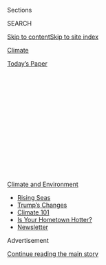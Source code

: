<div id="app">

<div>

<div>

<div>

<div class="NYTAppHideMasthead css-1q2w90k e1suatyy0">

<div class="section css-ui9rw0 e1suatyy2">

<div class="css-eph4ug er09x8g0">

<div class="css-6n7j50">

</div>

<span class="css-1dv1kvn">Sections</span>

<div class="css-10488qs">

<span class="css-1dv1kvn">SEARCH</span>

</div>

[Skip to content](#site-content)[Skip to site
index](#site-index)

</div>

<div id="masthead-section-label" class="css-1wr3we4 eaxe0e00">

[Climate](https://www.nytimes.com/section/climate)

</div>

<div class="css-10698na e1huz5gh0">

</div>

</div>

<div id="masthead-bar-one" class="section hasLinks css-15hmgas e1csuq9d3">

<div class="css-uqyvli e1csuq9d0">

</div>

<div class="css-1uqjmks e1csuq9d1">

</div>

<div class="css-9e9ivx">

[](https://myaccount.nytimes.com/auth/login?response_type=cookie&client_id=vi)

</div>

<div class="css-1bvtpon e1csuq9d2">

[Today’s
Paper](https://www.nytimes.com/section/todayspaper)

</div>

</div>

</div>

</div>

<div data-aria-hidden="false">

<div id="site-content" data-role="main">

<div>

<div class="css-1aor85t" style="opacity:0.000000001;z-index:-1;visibility:hidden">

<div class="css-1hqnpie">

<div class="css-epjblv">

<span class="css-17xtcya">[Climate](/section/climate)</span><span class="css-x15j1o">|</span><span class="css-fwqvlz">A
Quarter of Bangladesh Is Flooded. Millions Have Lost
Everything.</span>

</div>

<div class="css-k008qs">

<div class="css-1iwv8en">

<span class="css-18z7m18"></span>

<div>

</div>

</div>

<span class="css-1n6z4y">https://nyti.ms/334VB7c</span>

<div class="css-1705lsu">

<div class="css-4xjgmj">

<div class="css-4skfbu" data-role="toolbar" data-aria-label="Social Media Share buttons, Save button, and Comments Panel with current comment count" data-testid="share-tools">

  - 
  - 
  - 
  - 
    
    <div class="css-6n7j50">
    
    </div>

  - 
  - 

</div>

</div>

</div>

</div>

</div>

</div>

<div id="NYT_TOP_BANNER_REGION" class="css-13pd83m">

<div>

<div id="styln-prism-menu-1591906231550" class="section interactive-content interactive-size-medium css-1edisqu">

<div class="css-17ih8de interactive-body">

<div id="scroll-container" class="css-1gj85ro">

[<span class="styln-title-wrap"><span class="css-1pje3qr">Climate
and</span><span class="css-1pje3qr">
Environment</span></span>](https://www.nytimes.com/section/climate?action=click&pgtype=Article&state=default&region=TOP_BANNER&context=storylines_menu)

  - [Rising
    Seas](https://www.nytimes.com/2020/07/30/climate/sea-level-inland-floods.html?action=click&pgtype=Article&state=default&region=TOP_BANNER&context=storylines_menu)
  - [Trump’s
    Changes](https://www.nytimes.com/interactive/2020/climate/trump-environment-rollbacks.html?action=click&pgtype=Article&state=default&region=TOP_BANNER&context=storylines_menu)
  - [Climate 101](https://www.nytimes.com/interactive/2020/04/19/climate/climate-crash-course-1.html?action=click&pgtype=Article&state=default&region=TOP_BANNER&context=storylines_menu)
  - [Is Your Hometown
    Hotter?](https://www.nytimes.com/interactive/2018/08/30/climate/how-much-hotter-is-your-hometown.html?action=click&pgtype=Article&state=default&region=TOP_BANNER&context=storylines_menu)
  - [Newsletter](https://www.nytimes.com/newsletters/climate-change?action=click&pgtype=Article&state=default&region=TOP_BANNER&context=storylines_menu)

</div>

</div>

</div>

</div>

</div>

<div id="top-wrapper" class="css-1sy8kpn">

<div id="top-slug" class="css-l9onyx">

Advertisement

</div>

[Continue reading the main
story](#after-top)

<div class="ad top-wrapper" style="text-align:center;height:100%;display:block;min-height:250px">

<div id="top" class="place-ad" data-position="top" data-size-key="top">

</div>

</div>

<div id="after-top">

</div>

</div>

<div>

<div id="sponsor-wrapper" class="css-1hyfx7x">

<div id="sponsor-slug" class="css-19vbshk">

Supported by

</div>

[Continue reading the main
story](#after-sponsor)

<div id="sponsor" class="ad sponsor-wrapper" style="text-align:center;height:100%;display:block">

</div>

<div id="after-sponsor">

</div>

</div>

<div class="css-186x18t">

Inequity at the boiling point

</div>

<div class="css-1vkm6nb ehdk2mb0">

# A Quarter of Bangladesh Is Flooded. Millions Have Lost Everything.

</div>

The country’s latest calamity illustrates a striking inequity of our
time: The people least responsible for climate change are among those
most hurt by its
consequences.

<div class="css-79elbk" data-testid="photoviewer-wrapper">

<div class="css-z3e15g" data-testid="photoviewer-wrapper-hidden">

</div>

<div class="css-1a48zt4 ehw59r15" data-testid="photoviewer-children">

![<span class="css-16f3y1r e13ogyst0" data-aria-hidden="true">Floodwaters
in Bogura, Bangladesh, near the Brahmaputra River, in
mid-July.  </span><span class="css-cnj6d5 e1z0qqy90" itemprop="copyrightHolder"><span class="css-1ly73wi e1tej78p0">Credit...</span><span><span>Mohammad
Ponir
Hossain/Reuters</span></span></span>](https://static01.nyt.com/images/2020/07/30/climate/30CLI-BANGLADESH1/merlin_174670302_d722e08d-7dcb-4371-965a-6453e3508c4f-articleLarge.jpg?quality=75&auto=webp&disable=upscale)

</div>

</div>

<div class="css-18e8msd">

<div class="css-vp77d3 epjyd6m0">

<div class="css-1baulvz">

By [<span class="css-1baulvz" itemprop="name">Somini
Sengupta</span>](https://www.nytimes.com/by/somini-sengupta) and
<span class="css-1baulvz last-byline" itemprop="name">Julfikar Ali
Manik</span>

</div>

</div>

  - 
    
    <div class="css-ld3wwf e16638kd2">
    
    July 30,
    2020
    
    </div>

  - 
    
    <div class="css-4xjgmj">
    
    <div class="css-d8bdto" data-role="toolbar" data-aria-label="Social Media Share buttons, Save button, and Comments Panel with current comment count" data-testid="share-tools">
    
      - 
      - 
      - 
      - 
        
        <div class="css-6n7j50">
        
        </div>
    
      - 
      - 
    
    </div>
    
    </div>

</div>

</div>

<div class="section meteredContent css-1r7ky0e" name="articleBody" itemprop="articleBody">

<div class="css-1fanzo5 StoryBodyCompanionColumn">

<div class="css-53u6y8">

Torrential rains have submerged at least a quarter of Bangladesh,
washing away the few things that count as assets for some of the world’s
poorest people — their goats and chickens, houses of mud and tin, sacks
of rice stored for the lean season.

It is the latest calamity to strike the delta nation of 165 million
people. Only two months ago, [a cyclone pummeled the country’s
southwest](https://www.nytimes.com/2020/05/20/world/asia/cyclone-amphan-india-bangladesh.html).
Along the coast, a rising sea has swallowed entire villages. And while
it’s too soon to ascertain what role climate change has played in these
latest floods, Bangladesh is already witnessing a pattern of more severe
and more frequent river flooding than in the past along the mighty
Brahmaputra River, scientists say, and that is projected to worsen in
the years ahead as climate change intensifies the
rains.

</div>

</div>

<div id="2020-07-28-bangladesh-flooding-embed" class="section interactive-content interactive-size-scoop css-1yo67og" data-id="100000007263672">

<div class="css-17ih8de interactive-body" data-sourceid="100000007263672">

<div class="g-story g-freebird g-max-limit" data-preview-slug="2020-07-28-bangladesh-flooding">

<div class="g-container">

<div class="g-asset g-graphic" style="max-width: 740px">

<div data-role="img">

<div id="g-bangladesh-flood-box" class="ai2html">

<div id="g-bangladesh-flood-Artboard_1" class="g-artboard" style="min-width: 468px;max-width: 599px;max-height: 816px" data-aspect-ratio="0.734" data-min-width="468" data-max-width="599">

<div style="padding: 0 0 136.2806% 0;">

</div>

![](data:image/gif;base64,R0lGODlhCgAKAIAAAB8fHwAAACH5BAEAAAAALAAAAAAKAAoAAAIIhI+py+0PYysAOw==)

<div id="g-ai0-1" class="g-Layer_2 g-aiAbs g-aiPointText" style="top:5.6078%;margin-top:-8.8px;left:42.3565%;width:78px;">

BHUTAN

</div>

<div id="g-ai0-2" class="g-Layer_2 g-aiAbs g-aiPointText" style="top:10.7818%;margin-top:-8.8px;left:2.9914%;width:66px;">

NEPAL

</div>

<div id="g-ai0-3" class="g-Layer_2 g-aiAbs g-aiPointText" style="top:16.4263%;margin-top:-8.8px;left:84.8713%;width:60px;">

INDIA

</div>

<div id="g-ai0-4" class="g-Layer_2 g-aiAbs g-aiPointText" style="top:19.8625%;margin-top:-6.7px;left:37.2198%;width:68px;">

Kurigram

</div>

<div id="g-ai0-5" class="g-Layer_2 g-aiAbs g-aiPointText" style="top:21.7483%;margin-top:-6.7px;left:22.9852%;width:61px;">

Rangpur

</div>

<div id="g-ai0-6" class="g-Layer_2 g-aiAbs g-aiPointText" style="top:23.4764%;margin-top:-8.7px;left:50.8114%;width:175px;">

Flooded areas July
19-24

</div>

<div id="g-ai0-7" class="g-Layer_2 g-aiAbs g-aiPointText" style="top:26.6122%;margin-top:-8.7px;left:50.8114%;width:154px;">

Usual bodies of
water

</div>

<div id="g-ai0-8" class="g-Layer_2 g-aiAbs g-aiPointText" style="transform: matrix(0.1373,0.9905,-0.9905,0.1373,0,0);transform-origin: 50% 56.8380634390651%;-webkit-transform: matrix(0.1373,0.9905,-0.9905,0.1373,0,0);-webkit-transform-origin: 50% 56.8380634390651%;-ms-transform: matrix(0.1373,0.9905,-0.9905,0.1373,0,0);-ms-transform-origin: 50% 56.8380634390651%;top:34.5429%;margin-top:-7.3px;left:36.355%;margin-left:-58.5px;width:117px;">

Brahmaputra
River

</div>

<div id="g-ai0-9" class="g-Layer_2 g-aiAbs g-aiPointText" style="top:32.2532%;margin-top:-6.7px;left:39.1474%;width:64px;">

Jamalpur

</div>

<div id="g-ai0-10" class="g-Layer_2 g-aiAbs g-aiPointText" style="top:32.41%;margin-top:-6.7px;left:70.0626%;width:51px;">

Sylhet

</div>

<div id="g-ai0-11" class="g-Layer_2 g-aiAbs g-aiPointText" style="top:38.9952%;margin-top:-6.7px;left:17.5974%;width:62px;">

Rajshahi

</div>

<div id="g-ai0-12" class="g-Layer_2 g-aiAbs g-aiPointText" style="top:40.7199%;margin-top:-6.7px;left:42.1662%;width:54px;">

Tangail

</div>

<div id="g-ai0-13" class="g-Layer_2 g-aiAbs g-aiPointText" style="top:44.0125%;margin-top:-6.7px;left:28.8812%;width:51px;">

Pabna

</div>

<div id="g-ai0-14" class="g-Layer_2 g-aiAbs g-aiPointText" style="top:46.2165%;margin-top:-8.8px;left:3.4952%;width:60px;">

INDIA

</div>

<div id="g-ai0-15" class="g-Layer_2 g-aiAbs g-aiPointText" style="top:46.7623%;margin-top:-8.2px;left:49.642%;width:57px;">

Dhaka

</div>

<div id="g-ai0-16" class="g-Layer_2 g-aiAbs g-aiPointText" style="top:51.5385%;margin-top:-6.7px;left:60.6187%;width:57px;">

Comilla

</div>

<div id="g-ai0-17" class="g-Layer_2 g-aiAbs g-aiPointText" style="top:54.8311%;margin-top:-6.7px;left:27.7114%;width:57px;">

Jessore

</div>

<div id="g-ai0-18" class="g-Layer_2 g-aiAbs g-aiPointText" style="top:56.1847%;margin-top:-11.3px;left:36.4117%;width:142px;">

BANGLADESH

</div>

<div id="g-ai0-19" class="g-Layer_2 g-aiAbs g-aiPointText" style="top:59.0644%;margin-top:-6.7px;left:34.1223%;width:55px;">

Khulna

</div>

<div id="g-ai0-20" class="g-Layer_2 g-aiAbs g-aiPointText" style="top:61.8142%;margin-top:-8.2px;left:12.154%;width:63px;">

Kolkata

</div>

<div id="g-ai0-21" class="g-Layer_2 g-aiAbs g-aiPointText" style="top:65.4204%;margin-top:-8.2px;left:73.3835%;width:81px;">

Chittagong

</div>

<div id="g-ai0-22" class="g-Layer_2 g-aiAbs g-aiPointText" style="top:84.787%;margin-top:-8.8px;left:83.2627%;width:92px;">

MYANMAR

</div>

<div id="g-ai0-23" class="g-Layer_2 g-aiAbs g-aiPointText" style="top:93.4046%;margin-top:-6.7px;left:14.2641%;width:67px;">

100
KM

</div>

<div id="g-ai0-24" class="g-Layer_2 g-aiAbs" style="top:93.7608%;left:47.5106%;width:32.265%;">

Bay of
Bengal

</div>

<div id="g-ai0-25" class="g-Layer_2 g-aiAbs g-aiPointText" style="top:97.5595%;margin-top:-13.2px;left:14.2641%;width:77px;">

60
MILES

</div>

</div>

<div id="g-bangladesh-flood-Artboard_3" class="g-artboard" style="min-width: 600px;max-width: 739px;max-height: 785px" data-aspect-ratio="0.942" data-min-width="600" data-max-width="739">

<div style="padding: 0 0 106.194% 0;">

</div>

![](data:image/gif;base64,R0lGODlhCgAKAIAAAB8fHwAAACH5BAEAAAAALAAAAAAKAAoAAAIIhI+py+0PYysAOw==)

<div id="g-ai1-1" class="g-Layer_2 g-aiAbs g-aiPointText" style="top:5.4563%;margin-top:-8.8px;left:44.0485%;width:78px;">

BHUTAN

</div>

<div id="g-ai1-2" class="g-Layer_2 g-aiAbs g-aiPointText" style="top:10.6355%;margin-top:-8.8px;left:13.3438%;width:66px;">

NEPAL

</div>

<div id="g-ai1-3" class="g-Layer_2 g-aiAbs g-aiPointText" style="top:16.2856%;margin-top:-8.8px;left:77.2101%;width:60px;">

INDIA

</div>

<div id="g-ai1-4" class="g-Layer_2 g-aiAbs g-aiPointText" style="top:19.8821%;margin-top:-6.7px;left:40.0419%;width:68px;">

Kurigram

</div>

<div id="g-ai1-5" class="g-Layer_2 g-aiAbs g-aiPointText" style="top:21.7697%;margin-top:-6.7px;left:28.9389%;width:61px;">

Rangpur

</div>

<div id="g-ai1-6" class="g-Layer_2 g-aiAbs g-aiPointText" style="top:23.3426%;margin-top:-8.7px;left:50.6433%;width:175px;">

Flooded areas July
19-24

</div>

<div id="g-ai1-7" class="g-Layer_2 g-aiAbs g-aiPointText" style="top:26.4816%;margin-top:-8.7px;left:50.6433%;width:154px;">

Usual bodies of
water

</div>

<div id="g-ai1-8" class="g-Layer_2 g-aiAbs g-aiPointText" style="transform: matrix(0.1373,0.9905,-0.9905,0.1373,0,0);transform-origin: 50% 56.8380634390651%;-webkit-transform: matrix(0.1373,0.9905,-0.9905,0.1373,0,0);-webkit-transform-origin: 50% 56.8380634390651%;-ms-transform: matrix(0.1373,0.9905,-0.9905,0.1373,0,0);-ms-transform-origin: 50% 56.8380634390651%;top:34.42%;margin-top:-7.3px;left:39.3674%;margin-left:-58.5px;width:117px;">

Brahmaputra
River

</div>

<div id="g-ai1-9" class="g-Layer_2 g-aiAbs g-aiPointText" style="top:32.2851%;margin-top:-6.7px;left:41.5454%;width:64px;">

Jamalpur

</div>

<div id="g-ai1-10" class="g-Layer_2 g-aiAbs g-aiPointText" style="top:32.442%;margin-top:-6.7px;left:65.6593%;width:51px;">

Sylhet

</div>

<div id="g-ai1-11" class="g-Layer_2 g-aiAbs g-aiPointText" style="top:39.0337%;margin-top:-6.7px;left:24.7364%;width:62px;">

Rajshahi

</div>

<div id="g-ai1-12" class="g-Layer_2 g-aiAbs g-aiPointText" style="top:40.7601%;margin-top:-6.7px;left:43.9001%;width:54px;">

Tangail

</div>

<div id="g-ai1-13" class="g-Layer_2 g-aiAbs g-aiPointText" style="top:43.899%;margin-top:-6.7px;left:33.5378%;width:51px;">

Pabna

</div>

<div id="g-ai1-14" class="g-Layer_2 g-aiAbs g-aiPointText" style="top:46.2622%;margin-top:-8.8px;left:13.7367%;width:60px;">

INDIA

</div>

<div id="g-ai1-15" class="g-Layer_2 g-aiAbs g-aiPointText" style="top:46.6516%;margin-top:-8.2px;left:49.7312%;width:57px;">

Dhaka

</div>

<div id="g-ai1-16" class="g-Layer_2 g-aiAbs g-aiPointText" style="top:51.4324%;margin-top:-6.7px;left:58.2931%;width:57px;">

Comilla

</div>

<div id="g-ai1-17" class="g-Layer_2 g-aiAbs g-aiPointText" style="top:54.7283%;margin-top:-6.7px;left:32.6254%;width:57px;">

Jessore

</div>

<div id="g-ai1-18" class="g-Layer_2 g-aiAbs g-aiPointText" style="top:56.0832%;margin-top:-11.3px;left:39.4116%;width:142px;">

BANGLADESH

</div>

<div id="g-ai1-19" class="g-Layer_2 g-aiAbs g-aiPointText" style="top:58.9658%;margin-top:-6.7px;left:37.6259%;width:55px;">

Khulna

</div>

<div id="g-ai1-20" class="g-Layer_2 g-aiAbs g-aiPointText" style="top:61.7183%;margin-top:-8.2px;left:20.4906%;width:63px;">

Kolkata

</div>

<div id="g-ai1-21" class="g-Layer_2 g-aiAbs g-aiPointText" style="top:65.3281%;margin-top:-8.2px;left:68.2496%;width:81px;">

Chittagong

</div>

<div id="g-ai1-22" class="g-Layer_2 g-aiAbs g-aiPointText" style="top:84.7137%;margin-top:-8.8px;left:75.9554%;width:92px;">

MYANMAR

</div>

<div id="g-ai1-23" class="g-Layer_2 g-aiAbs g-aiPointText" style="top:93.3398%;margin-top:-6.7px;left:22.1364%;width:67px;">

100
KM

</div>

<div id="g-ai1-24" class="g-Layer_2 g-aiAbs" style="top:93.8534%;left:48.0687%;width:25.1667%;">

Bay of
Bengal

</div>

<div id="g-ai1-25" class="g-Layer_2 g-aiAbs g-aiPointText" style="top:97.4989%;margin-top:-13.2px;left:22.1364%;width:77px;">

60
MILES

</div>

</div>

<div id="g-bangladesh-flood-Artboard_4" class="g-artboard" style="max-width: 467px;max-height: 829px" data-aspect-ratio="0.563" data-min-width="0" data-max-width="467">

<div style="padding: 0 0 177.5703% 0;">

</div>

![](data:image/gif;base64,R0lGODlhCgAKAIAAAB8fHwAAACH5BAEAAAAALAAAAAAKAAoAAAIIhI+py+0PYysAOw==)

<div id="g-ai2-1" class="g-Layer_2 g-aiAbs g-aiPointText" style="top:4.8945%;margin-top:-7.1px;left:40.8325%;width:69px;">

BHUTAN

</div>

<div id="g-ai2-2" class="g-Layer_2 g-aiAbs g-aiPointText" style="top:14.0928%;margin-top:-7.1px;left:70.0498%;width:54px;">

INDIA

</div>

<div id="g-ai2-3" class="g-Layer_2 g-aiAbs g-aiPointText" style="top:19.3286%;margin-top:-6px;left:34.1346%;width:62px;">

Kurigram

</div>

<div id="g-ai2-4" class="g-Layer_2 g-aiAbs g-aiPointText" style="top:21.2103%;margin-top:-6px;left:15.5733%;width:56px;">

Rangpur

</div>

<div id="g-ai2-5" class="g-Layer_2 g-aiAbs g-aiPointText" style="top:22.8679%;margin-top:-7.8px;left:45.2915%;width:156px;">

Flooded areas July
19-24

</div>

<div id="g-ai2-6" class="g-Layer_2 g-aiAbs g-aiPointText" style="top:26.0591%;margin-top:-7.8px;left:45.3615%;width:137px;">

Usual bodies of
water

</div>

<div id="g-ai2-7" class="g-Layer_2 g-aiAbs g-aiPointText" style="transform: matrix(0.0935,0.9956,-0.9956,0.0935,0,0);transform-origin: 50% 56.8380634390651%;-webkit-transform: matrix(0.0935,0.9956,-0.9956,0.0935,0,0);-webkit-transform-origin: 50% 56.8380634390651%;-ms-transform: matrix(0.0935,0.9956,-0.9956,0.0935,0,0);-ms-transform-origin: 50% 56.8380634390651%;top:34.9743%;margin-top:-7.3px;left:33.0405%;margin-left:-58.5px;width:117px;">

Brahmaputra
River

</div>

<div id="g-ai2-8" class="g-Layer_2 g-aiAbs g-aiPointText" style="top:31.7226%;margin-top:-6px;left:36.6481%;width:59px;">

Jamalpur

</div>

<div id="g-ai2-9" class="g-Layer_2 g-aiAbs g-aiPointText" style="top:31.9103%;margin-top:-6px;left:76.9608%;width:47px;">

Sylhet

</div>

<div id="g-ai2-10" class="g-Layer_2 g-aiAbs g-aiPointText" style="top:38.2928%;margin-top:-6px;left:8.5475%;width:57px;">

Rajshahi

</div>

<div id="g-ai2-11" class="g-Layer_2 g-aiAbs g-aiPointText" style="top:40.17%;margin-top:-6px;left:40.5846%;width:50px;">

Tangail

</div>

<div id="g-ai2-12" class="g-Layer_2 g-aiAbs g-aiPointText" style="top:43.3612%;margin-top:-6px;left:23.2612%;width:48px;">

Pabna

</div>

<div id="g-ai2-13" class="g-Layer_2 g-aiAbs g-aiPointText" style="top:46.0657%;margin-top:-7.4px;left:50.3327%;width:53px;">

Dhaka

</div>

<div id="g-ai2-14" class="g-Layer_2 g-aiAbs g-aiPointText" style="top:50.8699%;margin-top:-6px;left:64.6462%;width:52px;">

Comilla

</div>

<div id="g-ai2-15" class="g-Layer_2 g-aiAbs g-aiPointText" style="top:53.5138%;margin-top:-7.1px;left:2.1039%;width:54px;">

INDIA

</div>

<div id="g-ai2-16" class="g-Layer_2 g-aiAbs g-aiPointText" style="top:54.0612%;margin-top:-6px;left:21.736%;width:53px;">

Jessore

</div>

<div id="g-ai2-17" class="g-Layer_2 g-aiAbs g-aiPointText" style="top:55.502%;margin-top:-9.7px;left:33.0807%;width:127px;">

BANGLADESH

</div>

<div id="g-ai2-18" class="g-Layer_2 g-aiAbs g-aiPointText" style="top:58.3787%;margin-top:-6px;left:30.0955%;width:50px;">

Khulna

</div>

<div id="g-ai2-19" class="g-Layer_2 g-aiAbs g-aiPointText" style="top:62.585%;margin-top:-7.4px;left:74.7251%;width:74px;">

Chittagong

</div>

<div id="g-ai2-20" class="g-Layer_2 g-aiAbs g-aiPointText" style="top:64.8376%;margin-top:-7.4px;left:3.7803%;width:58px;">

Kolkata

</div>

<div id="g-ai2-21" class="g-Layer_2 g-aiAbs g-aiPointText" style="top:91.9313%;margin-top:-6.7px;left:4.7271%;width:67px;">

100
KM

</div>

<div id="g-ai2-22" class="g-Layer_2 g-aiAbs" style="top:92.5455%;left:48.3546%;width:42%;">

Bay of
Bengal

</div>

<div id="g-ai2-23" class="g-Layer_2 g-aiAbs g-aiPointText" style="top:96.9058%;margin-top:-13.2px;left:4.7271%;width:77px;">

60
MILES

</div>

</div>

<div id="g-bangladesh-flood-Artboard_6" class="g-artboard" style="min-width: 740px;" data-aspect-ratio="1.162" data-min-width="740">

<div style="padding: 0 0 86.0811% 0;">

</div>

![](data:image/gif;base64,R0lGODlhCgAKAIAAAB8fHwAAACH5BAEAAAAALAAAAAAKAAoAAAIIhI+py+0PYysAOw==)

<div id="g-ai3-1" class="g-Layer_3 g-aiAbs g-aiPointText" style="top:2.1712%;margin-top:-8.8px;left:43.0254%;width:79px;">

BHUTAN

</div>

<div id="g-ai3-2" class="g-Layer_3 g-aiAbs g-aiPointText" style="top:7.8227%;margin-top:-8.8px;left:14.0317%;width:66px;">

NEPAL

</div>

<div id="g-ai3-3" class="g-Layer_3 g-aiAbs g-aiPointText" style="top:14.4161%;margin-top:-8.8px;left:74.3389%;width:60px;">

INDIA

</div>

<div id="g-ai3-4" class="g-Layer_3 g-aiAbs g-aiPointText" style="top:18.3984%;margin-top:-7.2px;left:39.2421%;width:72px;">

Kurigram

</div>

<div id="g-ai3-5" class="g-Layer_3 g-aiAbs g-aiPointText" style="top:20.6009%;margin-top:-7.2px;left:28.7578%;width:65px;">

Rangpur

</div>

<div id="g-ai3-6" class="g-Layer_3 g-aiAbs g-aiPointText" style="top:22.5637%;margin-top:-8.7px;left:49.2528%;width:175px;">

Flooded areas July
19-24

</div>

<div id="g-ai3-7" class="g-Layer_3 g-aiAbs g-aiPointText" style="top:26.1744%;margin-top:-8.7px;left:49.2528%;width:154px;">

Usual bodies of
water

</div>

<div id="g-ai3-8" class="g-Layer_3 g-aiAbs g-aiPointText" style="transform: matrix(0.1373,0.9905,-0.9905,0.1373,0,0);transform-origin: 50% 55.6491876534356%;-webkit-transform: matrix(0.1373,0.9905,-0.9905,0.1373,0,0);-webkit-transform-origin: 50% 55.6491876534356%;-ms-transform: matrix(0.1373,0.9905,-0.9905,0.1373,0,0);-ms-transform-origin: 50% 55.6491876534356%;top:35.4554%;margin-top:-8.9px;left:38.5513%;margin-left:-66px;width:132px;">

Brahmaputra
River

</div>

<div id="g-ai3-9" class="g-Layer_3 g-aiAbs g-aiPointText" style="top:32.8458%;margin-top:-7.2px;left:40.6618%;width:68px;">

Jamalpur

</div>

<div id="g-ai3-10" class="g-Layer_3 g-aiAbs g-aiPointText" style="top:33.0028%;margin-top:-7.2px;left:63.4319%;width:53px;">

Sylhet

</div>

<div id="g-ai3-11" class="g-Layer_3 g-aiAbs g-aiPointText" style="top:40.6951%;margin-top:-7.2px;left:24.7895%;width:65px;">

Rajshahi

</div>

<div id="g-ai3-12" class="g-Layer_3 g-aiAbs g-aiPointText" style="top:41.5747%;margin-top:-8.8px;left:1.6232%;width:60px;">

INDIA

</div>

<div id="g-ai3-13" class="g-Layer_3 g-aiAbs g-aiPointText" style="top:42.7359%;margin-top:-7.2px;left:42.8852%;width:57px;">

Tangail

</div>

<div id="g-ai3-14" class="g-Layer_3 g-aiAbs g-aiPointText" style="top:46.5036%;margin-top:-7.2px;left:33.1004%;width:54px;">

Pabna

</div>

<div id="g-ai3-15" class="g-Layer_3 g-aiAbs g-aiPointText" style="top:49.8848%;margin-top:-8.8px;left:48.3913%;width:60px;">

Dhaka

</div>

<div id="g-ai3-16" class="g-Layer_3 g-aiAbs g-aiPointText" style="top:55.2948%;margin-top:-7.2px;left:56.4761%;width:60px;">

Comilla

</div>

<div id="g-ai3-17" class="g-Layer_3 g-aiAbs g-aiPointText" style="top:59.0624%;margin-top:-7.2px;left:32.2388%;width:60px;">

Jessore

</div>

<div id="g-ai3-18" class="g-Layer_3 g-aiAbs g-aiPointText" style="top:60.8072%;margin-top:-11.3px;left:38.6468%;width:142px;">

BANGLADESH

</div>

<div id="g-ai3-19" class="g-Layer_3 g-aiAbs g-aiPointText" style="top:64.086%;margin-top:-7.2px;left:36.9607%;width:58px;">

Khulna

</div>

<div id="g-ai3-20" class="g-Layer_3 g-aiAbs g-aiPointText" style="top:67.3102%;margin-top:-8.8px;left:20.7803%;width:66px;">

Kolkata

</div>

<div id="g-ai3-21" class="g-Layer_3 g-aiAbs g-aiPointText" style="top:69.9891%;margin-top:-8.8px;left:86.3321%;width:93px;">

MYANMAR

</div>

<div id="g-ai3-22" class="g-Layer_3 g-aiAbs g-aiPointText" style="top:71.5488%;margin-top:-8.8px;left:65.8777%;width:86px;">

Chittagong

</div>

<div id="g-ai3-23" class="g-Layer_3 g-aiAbs g-aiPointText" style="top:92.8969%;margin-top:-7.8px;left:23.0185%;width:75px;">

100
KM

</div>

<div id="g-ai3-24" class="g-Layer_3 g-aiAbs" style="top:93.5636%;left:47.5056%;width:23.7838%;">

Bay of
Bengal

</div>

<div id="g-ai3-25" class="g-Layer_3 g-aiAbs g-aiPointText" style="top:97.6959%;margin-top:-15.3px;left:23.0185%;width:87px;">

60 MILES

</div>

</div>

</div>

</div>

<div class="g-source">

<span class="g-credit">By Blacki
Migliozzi</span><span class="g-credit_bullet">·</span><span class="g-credit">Source:
Institute of Water and Flood Management, Bangladesh University of
Engineering and Technology</span>

</div>

</div>

</div>

</div>

</div>

</div>

<div class="css-1fanzo5 StoryBodyCompanionColumn">

<div class="css-53u6y8">

“The suffering will go up,” said Sajedul Hasan, the humanitarian
director of BRAC, an international development organization based in
Bangladesh that is distributing food, cash and liquid soap to displaced
people.

</div>

</div>

<div class="css-1fanzo5 StoryBodyCompanionColumn">

<div class="css-53u6y8">

This is one of the most striking inequities of the modern era. Those who
are least responsible for polluting Earth’s atmosphere are among those
most hurt by its consequences. The average American is responsible for
33 times more planet-warming carbon dioxide than the average
Bangladeshi.

This chasm has bedeviled diplomacy for a generation, and it is once
again in stark relief as the coronavirus pandemic upends the global
economy and threatens to push the world’s most vulnerable people deeper
into ruin.

An estimated 24 to 37 percent of the country’s landmass is submerged,
according to government estimates and satellite data By Tuesday,
[according to the most recent figures
available,](https://reliefweb.int/disaster/fl-2020-000161-bgd) nearly a
million homes were inundated and 4.7 million people were affected. At
least 54 have died, most of them children.

The current floods, which are a result of intense rains upstream on the
Brahmaputra, could last through the middle of August. Until then, Taijul
Islam, a 30-year-old sharecropper whose house has washed away, will have
to camp out in a makeshift bamboo shelter on slightly higher ground. At
least he was able to salvage the tin sheet that was once the roof of his
house. Without it, he said, his extended family of nine would be exposed
to the elements.

</div>

</div>

<div class="css-1fanzo5 StoryBodyCompanionColumn">

<div class="css-53u6y8">

Mr. Islam’s predicament is multiplied by the millions among those on the
front lines of climate change. Vanuatu is literally sinking into the
Pacific. Pastoralists in the Horn of Africa are being pushed [to the
edge of
survival](https://www.nytimes.com/2018/03/12/climate/kenya-drought.html)
by back-to-back droughts. In the [megacity of
Mumbai](https://www.nytimes.com/interactive/2019/11/25/climate/india-monsoon-drought.html),
the rains come in terrifying cloudbursts.

</div>

</div>

<div class="css-79elbk" data-testid="photoviewer-wrapper">

<div class="css-z3e15g" data-testid="photoviewer-wrapper-hidden">

</div>

<div class="css-1a48zt4 ehw59r15" data-testid="photoviewer-children">

![<span class="css-16f3y1r e13ogyst0" data-aria-hidden="true">The
Brahmaputra River in Gauhati, India, in late May as Cyclone Amphan
struck the
area.</span><span class="css-cnj6d5 e1z0qqy90" itemprop="copyrightHolder"><span class="css-1ly73wi e1tej78p0">Credit...</span><span>Anupam
Nath/Associated
Press</span></span>](https://static01.nyt.com/images/2020/07/30/climate/30CLI-BANGLADESH3/merlin_172705776_4f923d33-0b0d-4a53-8f5e-315af616a89a-articleLarge.jpg?quality=75&auto=webp&disable=upscale)

</div>

</div>

<div class="css-1fanzo5 StoryBodyCompanionColumn">

<div class="css-53u6y8">

The inequity is striking, no matter which way you slice it. One recent
analysis found that the [world’s richest 10
percent](https://www.nature.com/articles/s41467-020-16941-y) are
responsible for up to 40 percent of global environmental damage,
including climate change, while the poorest 10 percent account for less
than 5 percent. Another estimated that warming had [reduced incomes in
the world’s poorest
countries](https://www.nytimes.com/2019/04/22/climate/climate-change-global-wealth-gap.html)
by between 17 percent and 30
percent.

<div id="NYT_MAIN_CONTENT_1_REGION" class="css-9tf9ac">

<div>

<div id="styln-prism-guide-1593610178459" class="section interactive-content interactive-size-medium css-1ftcdic">

<div class="css-17ih8de interactive-body">

<div id="prism-freeform-block-37356" class="css-19mumt8" data-role="complementary" data-storyline="Climate and Environment" data-truncated="false" tabindex="0">

<div class="css-a8d9oz">

<div>

[](https://www.nytimes.com/section/climate?action=click&pgtype=Article&state=default&region=MAIN_CONTENT_1&context=storylines_keepup)

### Climate and Environment ›

#### Keep Up on the Latest Climate News

Updated July 30, 2020

Here’s what you need to know about the latest climate change news this
week:

  -   - [Floods
        in](https://www.nytimes.com/2020/07/30/climate/bangladesh-floods.html?action=click&pgtype=Article&state=default&region=MAIN_CONTENT_1&context=storylines_keepup)[Bangladesh](https://www.nytimes.com/2020/07/30/climate/bangladesh-floods.html?action=click&pgtype=Article&state=default&region=MAIN_CONTENT_1&context=storylines_keepup)
        are punishing the people least responsible for climate change.
      - As climate change raises sea levels, [storm surges and high
        tides](https://www.nytimes.com/2020/07/30/climate/sea-level-inland-floods.html?action=click&pgtype=Article&state=default&region=MAIN_CONTENT_1&context=storylines_keepup)
        are likely to push farther inland.
      - The E.P.A. inspector general plans to investigate whether a
        rollback of fuel efficiency standards [violated government
        rules](https://www.nytimes.com/2020/07/27/climate/trump-fuel-efficiency-rule.html?action=click&pgtype=Article&state=default&region=MAIN_CONTENT_1&context=storylines_keepup).

<div id="styln-survey-component-37356" class="styln-survey-component">

</div>

</div>

</div>

</div>

</div>

</div>

</div>

</div>

Poor countries have long sought a kind of reparations for what they call
loss and damage from climate change. Rich countries, led by the United
States and European Union, have resisted, mainly out of concern that
they could be saddled with liability claims for climate damage.

It doesn’t help that the rich world has failed to deliver on a $100
billion aid package to help poor countries cope, promised as part of the
2015 Paris accord.

Coronavirus recovery plans have lately begun to open the door to new
discussions about debt relief linked to climate resilience.

In June, the [Alliance of Small Island Developing
States](https://www.aosis.org/wp-content/uploads/2020/07/AOSIS-Statement-on-Debt_verJune-29.pdf),
led by Belize, pressed for what it called a new compact with private and
bilateral creditors “to deliver debt relief and increase resilience
financing.”

Caribbean countries, with their economies ravaged by hurricanes in
recent years, now find themselves falling deeper into debt as the
pandemic dries up tourism revenues. A [study commissioned by the United
Nations](https://unfccc.int/news/climate-change-is-driving-debt-for-developing-countries)
found that the 20 most climate-vulnerable countries have paid more than
$40 billion in additional interest payments because of losses stemming
from extreme weather events.

</div>

</div>

<div class="css-1fanzo5 StoryBodyCompanionColumn">

<div class="css-53u6y8">

<div class="css-1q1hscp">

<div class="css-1xk4eoy">

<div id="CLIM">

</div>

</div>

</div>

In Bangladesh, the flooding of the Brahmaputra reflects the unequal pain
of extreme weather.

The floods began in June. In most cases, heavy rains upstream in
neighboring India swelled the river basins that flow through Bangladesh
before draining into the Bay of Bengal. Those who live along the
Brahmaputra are no strangers to flooding. When the river swells, work
stops, land erodes, people move to higher ground and wait for the waters
to recede. They rely on their savings or aid to feed themselves.

This year was different, though. By the time the river flooded, in June,
people were already running out of food, said Mr. Hasan of BRAC.

Because of the lockdown, working people had all but stopped working.
[Remittances from relatives
abroad](https://www.nytimes.com/2020/07/27/business/global-remittances-coronavirus.html),
many of them newly unemployed, had dried up. In the countryside, people
had begun to sell their goats and cattle at bargain prices. They had no
food to eat.

When the river first swelled, Taijul Islam, the sharecropper from the
Kurigram district in the country’s north, rushed to save his livestock —
cattle, goats, chickens, ducks. A few, he rescued. Many, he lost. The
river took away the small vegetable garden next to his house, then his
house, where he had stashed roughly 1,300 pounds of rice. Then it washed
away a small shop that he ran when he wasn’t working on other people’s
land. Also the school that his 6-year-old son attended in the
village.

</div>

</div>

<div class="css-79elbk" data-testid="photoviewer-wrapper">

<div class="css-z3e15g" data-testid="photoviewer-wrapper-hidden">

</div>

<div class="css-1a48zt4 ehw59r15" data-testid="photoviewer-children">

<div class="css-1xdhyk6 erfvjey0">

<span class="css-1ly73wi e1tej78p0">Image</span>

<div class="css-zjzyr8">

<div data-testid="lazyimage-container" style="height:257.77777777777777px">

</div>

</div>

</div>

<span class="css-16f3y1r e13ogyst0" data-aria-hidden="true">Dhaka, the
Bangladeshi capital, in late July. The damage from this year’s flooding
has been compounded by the global coronavirus
pandemic.</span><span class="css-cnj6d5 e1z0qqy90" itemprop="copyrightHolder"><span class="css-1ly73wi e1tej78p0">Credit...</span><span>Munir
Uz Zaman/Agence France-Presse — Getty Images</span></span>

</div>

</div>

<div class="css-1fanzo5 StoryBodyCompanionColumn">

<div class="css-53u6y8">

All he can think of now is where he can go to earn a living. He is the
sole breadwinner of his extended family. All nine of them had been
living on rice, boiled potato and lentils. Vegetables are unaffordable,
let alone fish or meat, which, he said, “are now unimaginable.”

</div>

</div>

<div class="css-1fanzo5 StoryBodyCompanionColumn">

<div class="css-53u6y8">

Akkas Ali, 48, had already been through a bad flood. He moved to Mr.
Islam’s village six years ago, when his old village washed into the
Brahmaputra. Two weeks ago, as the river rose, breaking through its
embankments, his four acres of farmland went underwater. The village
mosque and market washed away. So, too, a secondary school where more
than 250 children were enrolled. Mr. Ali worried where they would go to
school now, if at all.

His house still stood this week, but the river, which had been a quarter
mile away, had rushed dangerously close. He was sure it, too, would wash
away soon.

The Brahmaputra is a fearsome, shape-shifting 2,400-mile river that
erupts from the Tibetan Himalayas and spills into northeastern India
before merging with the Ganges in Bangladesh and emptying into the Bay
of Bengal. It irrigates vast areas of farmland but it’s also
unpredictable, often swallowing the islands that form within it, like
the one where Mr. Ali’s village once stood.

Climate change, too, is altering its fate — and that of the people who
live along its banks. The rains are more unpredictable and the river is
rising above dangerous levels far more frequently than it did before,
according to 35 years of flooding data analyzed by A.K.M. Saiful Islam,
a water management expert at the Bangladesh University of Engineering
and Technology in Dhaka.

The last five years alone have brought four major floods, eroding
people’s capacity to adapt, Dr. Islam said.

More and worse floods loom.

Even if average global temperature increase modestly — by 2 degrees
Celsius over the average for preindustrial times — flooding along the
[Brahmaputra in Bangladesh is projected to
increase](https://ascelibrary.org/doi/abs/10.1061/%28ASCE%29HE.1943-5584.0001705)
by 24 percent. With an increase of 4 degrees Celsius, flooding is
projected to increase by over 60 percent.

No matter what, Dr. Islam said, the country will have to adapt. That
requires money to dredge rivers, maintain embankments, improve drainage
and offer aid to those who are repeatedly displaced and impoverished.

</div>

</div>

<div class="css-1fanzo5 StoryBodyCompanionColumn">

<div class="css-53u6y8">

Advocates for the poor say Bangladesh’s predicament with disasters
illustrates exactly why climate negotiations, postponed until 2021, need
to deliver compensation for people who have not caused the problem.

“People are losing whatever little they have,” said Farah Kabir, the
Bangladesh country director for ActionAid International. “When and how
are they going to be supported? When is the global community going to
take responsibility?”

Somini Sengupta reported from New York, and Julfikar Ali Manik from
Dhaka, Bangladesh.

</div>

</div>

<div>

</div>

</div>

<div>

</div>

<div>

</div>

<div>

</div>

<div>

<div id="bottom-wrapper" class="css-1ede5it">

<div id="bottom-slug" class="css-l9onyx">

Advertisement

</div>

[Continue reading the main
story](#after-bottom)

<div id="bottom" class="ad bottom-wrapper" style="text-align:center;height:100%;display:block;min-height:90px">

</div>

<div id="after-bottom">

</div>

</div>

</div>

</div>

</div>

## Site Index

<div>

</div>

## Site Information Navigation

  - [© <span>2020</span> <span>The New York Times
    Company</span>](https://help.nytimes.com/hc/en-us/articles/115014792127-Copyright-notice)

<!-- end list -->

  - [NYTCo](https://www.nytco.com/)
  - [Contact
    Us](https://help.nytimes.com/hc/en-us/articles/115015385887-Contact-Us)
  - [Work with us](https://www.nytco.com/careers/)
  - [Advertise](https://nytmediakit.com/)
  - [T Brand Studio](http://www.tbrandstudio.com/)
  - [Your Ad
    Choices](https://www.nytimes.com/privacy/cookie-policy#how-do-i-manage-trackers)
  - [Privacy](https://www.nytimes.com/privacy)
  - [Terms of
    Service](https://help.nytimes.com/hc/en-us/articles/115014893428-Terms-of-service)
  - [Terms of
    Sale](https://help.nytimes.com/hc/en-us/articles/115014893968-Terms-of-sale)
  - [Site
    Map](https://spiderbites.nytimes.com)
  - [Help](https://help.nytimes.com/hc/en-us)
  - [Subscriptions](https://www.nytimes.com/subscription?campaignId=37WXW)

</div>

</div>

</div>

</div>
